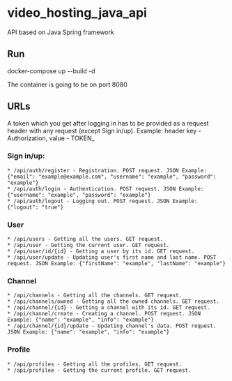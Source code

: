# video_hosting_java_api
API based on Java Spring framework

## Run
  docker-compose up --build -d
  
  The container is going to be on port 8080
 
## URLs
A token which you get after logging in has to be provided as a request header with any request (except Sign in/up). Example: header key - Authorization, value - TOKEN_<token>
### Sign in/up:
    * /api/auth/register - Registration. POST request. JSON Example: {"email": "example@example.com", "username": "example", "password": "example"}
    * /api/auth/login - Authentication. POST request. JSON Example: {"username": "example", "password": "example"}
    * /api/auth/logout - Logging out. POST request. JSON Example: {"logout": "true"}
### User
    * /api/users - Getting all the users. GET request.
    * /api/user - Getting the current user. GET request.
    * /api/user/id/{id} - Getting a user by its id. GET request.
    * /api/user/update - Updating user's first name and last name. POST request. JSON Example: {"firstName": "example", "lastName": "example"}
### Channel
    * /api/channels - Getting all the channels. GET request.
    * /api/channels/owned - Getting all the owned channels. GET request.
    * /api/channel/{id} - Getting a channel with its id. GET request.
    * /api/channel/create - Creating a channel. POST request. JSON Example: {"name": "example", "info": "example"}
    * /api/channel/{id}/update - Updating channel's data. POST request. JSON Example: {"name": "example", "info": "example"}
### Profile
    * /api/profiles - Getting all the profiles. GET request.
    * /api/profilee - Getting the current profile. GET request.
